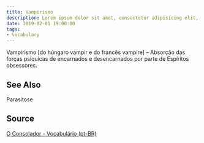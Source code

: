 ```yaml
---
title: Vampirismo
description: Lorem ipsum dolor sit amet, consectetur adipisicing elit, sed do eiusmod tempor incididunt ut labore et dolore magna aliqua.  TODO
date: 2019-02-01 19:00:00
tags:
- vocabulary
---
```


Vampirismo [do húngaro vampir e do francês vampire] – Absorção das forças psíquicas de encarnados e desencarnados por parte de Espíritos obsessores.

## See Also
Parasitose

## Source
[O Consolador - Vocabulário (pt-BR)](http://www.oconsolador.com.br/linkfixo/vocabulario/principal.html)
